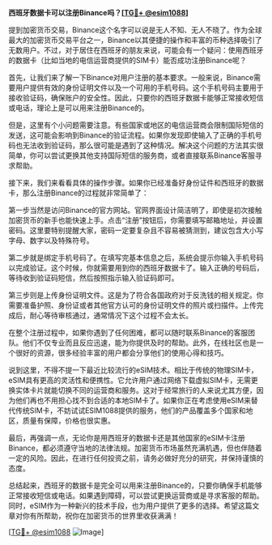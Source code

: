 **西班牙数据卡可以注册Binance吗？[[TG💪+ @esim1088](https://t.me/s/esim1088)]**

提到加密货币交易，Binance这个名字可以说是无人不知、无人不晓了。作为全球最大的加密货币交易平台之一，Binance以其便捷的操作和丰富的币种选择吸引了无数用户。不过，对于居住在西班牙的朋友来说，可能会有一个疑问：使用西班牙的数据卡（比如当地的电信运营商提供的SIM卡）能否成功注册Binance呢？

首先，让我们来了解一下Binance对用户注册的基本要求。一般来说，Binance需要用户提供有效的身份证明文件以及一个可用的手机号码。这个手机号码主要用于接收验证码，确保账户的安全性。因此，只要你的西班牙数据卡能够正常接收短信或电话，理论上是可以用来注册Binance的。

但是，这里有个小问题需要注意。有些国家或地区的电信运营商会限制国际短信的发送，这可能会影响到Binance的验证流程。如果你发现即使输入了正确的手机号码也无法收到验证码，那么很可能是遇到了这种情况。解决这个问题的方法其实很简单，你可以尝试更换其他支持国际短信的服务商，或者直接联系Binance客服寻求帮助。

接下来，我们来看看具体的操作步骤。如果你已经准备好身份证件和西班牙的数据卡，那么注册Binance的过程就非常简单了：

第一步当然是访问Binance的官方网站。官网界面设计简洁明了，即使是初次接触加密货币的新手也能快速上手。点击“注册”按钮后，你需要填写邮箱地址，并设置密码。这里要特别提醒大家，密码一定要复杂且不容易被猜测到，建议包含大小写字母、数字以及特殊符号。

第二步就是绑定手机号码了。在填写完基本信息之后，系统会提示你输入手机号码以完成验证。这个时候，你就需要用到你的西班牙数据卡了。输入正确的号码后，等待收到验证码短信，然后按照指示输入验证码即可。

第三步则是上传身份证明文件。这是为了符合各国政府对于反洗钱的相关规定。你需要准备护照、身份证或者其他官方认可的身份证明文件的照片或扫描件。上传完成后，耐心等待审核通过，通常情况下这个过程不会太长。

在整个注册过程中，如果你遇到了任何困难，都可以随时联系Binance的客服团队。他们不仅专业而且反应迅速，能为你提供及时的帮助。此外，在线社区也是一个很好的资源，很多经验丰富的用户都会分享他们的使用心得和技巧。

说到这里，不得不提一下最近比较流行的eSIM技术。相比于传统的物理SIM卡，eSIM具有更高的灵活性和便携性。它允许用户通过网络下载虚拟SIM卡，无需更换实体卡片就能切换不同的运营商和服务。这对于经常旅行的人来说尤其方便，因为他们再也不用担心找不到合适的本地SIM卡了。如果你正在考虑使用eSIM来替代传统SIM卡，不妨试试ESIM1088提供的服务，他们的产品覆盖多个国家和地区，质量有保障，价格也很实惠。

最后，再强调一点，无论你是用西班牙的数据卡还是其他国家的eSIM卡注册Binance，都必须遵守当地的法律法规。加密货币市场虽然充满机遇，但也伴随着一定的风险。因此，在进行任何投资之前，请务必做好充分的研究，并保持谨慎的态度。

总结起来，西班牙的数据卡是完全可以用来注册Binance的，只要你确保手机能够正常接收短信或电话。如果遇到障碍，可以尝试更换运营商或是寻求客服的帮助。同时，eSIM作为一种新兴的技术手段，也为用户提供了更多的选择。希望这篇文章对你有所帮助，祝你在加密货币的世界里收获满满！

[[TG💪+ @esim1088](https://t.me/s/esim1088) ![Image](https://i.postimg.cc/4NQfJmqS/Snipaste-2025-05-13-00-14-12.png)]